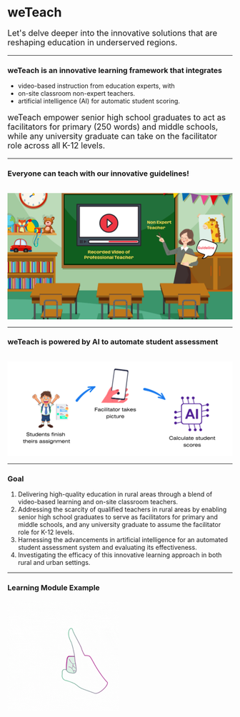 # weTeach

<p style="font-size:18px">Let's delve deeper into the innovative solutions that are reshaping education in underserved regions.</p>

---

### weTeach is an innovative learning framework that integrates 
* video-based instruction from education experts, with
* on-site classroom non-expert teachers.
* artificial intelligence (AI) for automatic student scoring.

<p style="font-size:18px">weTeach empower senior high school graduates to act as facilitators for primary (250 words) and middle schools, while any university graduate can take on the facilitator role across all K-12 levels.</p>

---
### Everyone can teach with our innovative guidelines!
</br>
<img src="images/Video of Educaio.png?raw=true"/>

---
### weTeach is powered by AI to automate student assessment
</br>
<img src="images/AI.png?raw=true"/>

---
### Goal
1. Delivering high-quality education in rural areas through a blend of video-based learning and on-site classroom teachers.
2. Addressing the scarcity of qualified teachers in rural areas by enabling senior high school graduates to serve as facilitators for primary and middle schools, and any university graduate to assume the facilitator role for K-12 levels.
3. Harnessing the advancements in artificial intelligence for an automated student assessment system and evaluating its effectiveness.
4. Investigating the efficacy of this innovative learning approach in both rural and urban settings.

---
### Learning Module Example

<div class="img-one">
  <a href="https://view.genial.ly/6535e416d6c2600010772156/interactive-content-farm-quiz" target="blank">
    <img src="images/click.gif" alt="Click here for our learning module example"  width="250" />
  </a>
</div>

